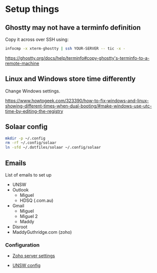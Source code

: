 # Setup things

## Ghostty may not have a terminfo definition

Copy it across over SSH using:

```sh
infocmp -x xterm-ghostty | ssh YOUR-SERVER -- tic -x -
```

<https://ghostty.org/docs/help/terminfo#copy-ghostty's-terminfo-to-a-remote-machine>

## Linux and Windows store time differently

Change Windows settings.

<https://www.howtogeek.com/323390/how-to-fix-windows-and-linux-showing-different-times-when-dual-booting/#make-windows-use-utc-time-by-editing-the-registry>

## Solaar config

```sh
mkdir -p ~/.config
rm -rf ~/.config/solaar
ln -sfd ~/.dotfiles/solaar ~/.config/solaar
```

## Emails

List of emails to set up

* UNSW
* Outlook
    * Miguel
    * HDSQ (.com.au)
* Gmail
    * Miguel
    * Miguel 2
    * Maddy
* Disroot
* MaddyGuthridge.com (zoho)

### Configuration

* [Zoho server settings](https://www.zoho.com/mail/help/imap-access.html)

* [UNSW config](./setup/unsw-email-config.pdf)
